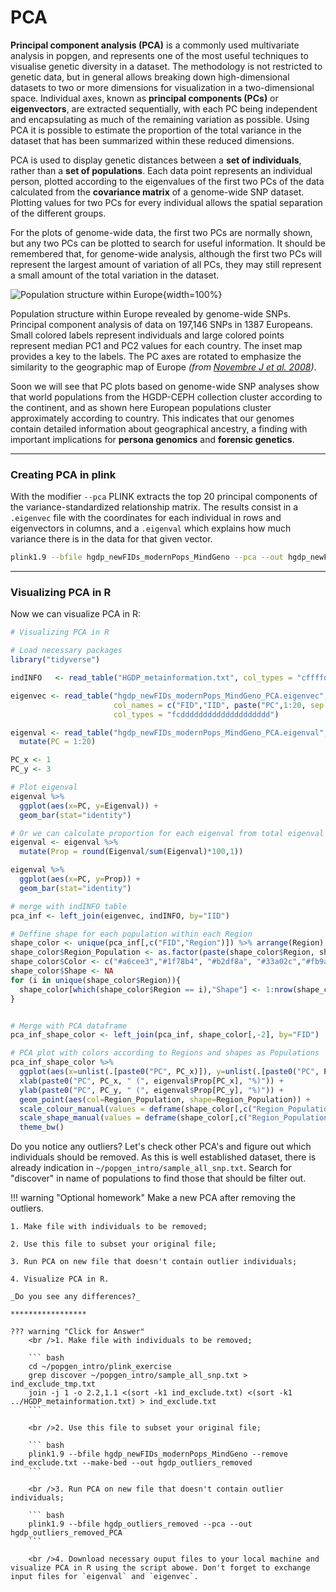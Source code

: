 # PCA

__Principal component analysis (PCA)__ is a commonly used multivariate analysis in popgen, and represents one of the most useful techniques to visualise genetic diversity in a dataset. The methodology is not restricted to genetic data, but in general allows breaking down high-dimensional datasets to two or more dimensions for visualization in a two-dimensional space. Individual axes, known as __principal components (PCs)__ or __eigenvectors__, are extracted sequentially, with each PC being independent and encapsulating as much of the remaining variation as possible. Using PCA it is possible to estimate the proportion of the total variance in the dataset that has been summarized within these reduced dimensions.

PCA is used to display genetic distances between a __set of individuals__, rather than a __set of populations__. Each data point represents an individual person, plotted according to the eigenvalues of the first two PCs of the data calculated from the __covariance matrix__ of a genome-wide SNP dataset. Plotting values for two PCs for every individual allows the spatial separation of the different groups.

For the plots of genome-wide data, the first two PCs are normally shown, but any two PCs can be plotted to search for useful information. It should be remembered that, for genome-wide analysis, although the first two PCs will represent the largest amount of variation of all PCs, they may still represent a small amount of the total variation in the dataset.

![Population structure within Europe](/pics/PCA.jpeg){width=100%}

Population structure within Europe revealed by genome-wide SNPs. Principal component analysis of data on 197,146 SNPs in 1387 Europeans. Small colored labels represent individuals and large colored points represent median PC1 and PC2 values for each country. The inset map provides a key to the labels. The PC axes are rotated to emphasize the similarity to the geographic map of Europe _(from [Novembre J et al. 2008](https://www.ncbi.nlm.nih.gov/pmc/articles/PMC2735096/))_.

Soon we will see that PC plots based on genome-wide SNP analyses show that world populations from the HGDP-CEPH collection cluster according to the continent, and as shown here European populations cluster approximately according to country. This indicates that our genomes contain detailed information about geographical ancestry, a finding with important implications for __persona genomics__ and __forensic genetics__.

****************************************************************************************************


### Creating PCA in plink

With the modifier `--pca` PLINK extracts the top 20 principal components of the variance-standardized relationship matrix. The results consist in a `.eigenvec` file with the coordinates for each individual in rows and eigenvectors in columns, and a `.eigenval` which explains how much variance there is in the data for that given vector.

``` bash
plink1.9 --bfile hgdp_newFIDs_modernPops_MindGeno --pca --out hgdp_newFIDs_modernPops_MindGeno_PCA
```

****************************************************************************************************

### Visualizing PCA in R

Now we can visualize PCA in R:

``` R
# Visualizing PCA in R

# Load necessary packages
library("tidyverse")

indINFO   <- read_table("HGDP_metainformation.txt", col_types = "cffffddffffffiii")

eigenvec <- read_table("hgdp_newFIDs_modernPops_MindGeno_PCA.eigenvec", 
                       col_names = c("FID","IID", paste("PC",1:20, sep = "")),
                       col_types = "fcdddddddddddddddddddd")

eigenval <- read_table("hgdp_newFIDs_modernPops_MindGeno_PCA.eigenval", col_names = "Eigenval") %>% 
  mutate(PC = 1:20)

PC_x <- 1
PC_y <- 3

# Plot eigenval
eigenval %>% 
  ggplot(aes(x=PC, y=Eigenval)) +
  geom_bar(stat="identity")

# Or we can calculate proportion for each eigenval from total eigenval and plot it
eigenval <- eigenval %>% 
  mutate(Prop = round(Eigenval/sum(Eigenval)*100,1)) 

eigenval %>% 
  ggplot(aes(x=PC, y=Prop)) +
  geom_bar(stat="identity")

# merge with indINFO table 
pca_inf <- left_join(eigenvec, indINFO, by="IID")

# Deffine shape for each population within each Region
shape_color <- unique(pca_inf[,c("FID","Region")]) %>% arrange(Region)
shape_color$Region_Population <- as.factor(paste(shape_color$Region, shape_color$FID, sep = " - "))
shape_color$Color <- c("#a6cee3","#1f78b4", "#b2df8a", "#33a02c","#fb9a99", "#e31a1c", "#fdbf6f")[shape_color$Region]
shape_color$Shape <- NA
for (i in unique(shape_color$Region)){
  shape_color[which(shape_color$Region == i),"Shape"] <- 1:nrow(shape_color[which(shape_color$Region == i),])
}


# Merge with PCA dataframe
pca_inf_shape_color <- left_join(pca_inf, shape_color[,-2], by="FID")

# PCA plot with colors according to Regions and shapes as Populations
pca_inf_shape_color %>% 
  ggplot(aes(x=unlist(.[paste0("PC", PC_x)]), y=unlist(.[paste0("PC", PC_y)]))) +
  xlab(paste0("PC", PC_x, " (", eigenval$Prop[PC_x], "%)")) + 
  ylab(paste0("PC", PC_y, " (", eigenval$Prop[PC_y], "%)")) +
  geom_point(aes(col=Region_Population, shape=Region_Population)) +
  scale_colour_manual(values = deframe(shape_color[,c("Region_Population","Color")])) +
  scale_shape_manual(values = deframe(shape_color[,c("Region_Population","Shape")])) +
  theme_bw()
```

Do you notice any outliers? Let's check other PCA's and figure out which individuals should be removed. 
As this is well established dataset, there is already indication in `~/popgen_intro/sample_all_snp.txt`. Search for "discover" in name of populations to find those that should be filter out.


!!! warning "Optional homework"
    Make a new PCA after removing the outliers.

    1. Make file with individuals to be removed;
      
    2. Use this file to subset your original file;
      
    3. Run PCA on new file that doesn't contain outlier individuals; 
      
    4. Visualize PCA in R.
    
    _Do you see any differences?_

    *****************

    ??? warning "Click for Answer"
        <br />1. Make file with individuals to be removed;
      
        ``` bash
        cd ~/popgen_intro/plink_exercise
        grep discover ~/popgen_intro/sample_all_snp.txt > ind_exclude_tmp.txt
        join -j 1 -o 2.2,1.1 <(sort -k1 ind_exclude.txt) <(sort -k1 ../HGDP_metainformation.txt) > ind_exclude.txt
        ```
            
        <br />2. Use this file to subset your original file;
            
        ``` bash
        plink1.9 --bfile hgdp_newFIDs_modernPops_MindGeno --remove ind_exclude.txt --make-bed --out hgdp_outliers_removed
        ```
            
        <br />3. Run PCA on new file that doesn't contain outlier individuals; 
            
        ``` bash
        plink1.9 --bfile hgdp_outliers_removed --pca --out hgdp_outliers_removed_PCA
        ```
            
        <br />4. Download necessary ouput files to your local machine and visualize PCA in R using the script abowe. Don't forget to exchange input files for `eigenval` and `eigenvec`.